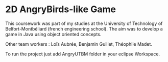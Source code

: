 2D AngryBirds-like Game
=======================

This coursework was part of my studies at the University of Technology of Belfort-Montbéliard (french engineering school).
The aim was to develop a game in Java using object oriented concepts.

Other team workers : Loïs Aubrée, Benjamin Guillet, Théophile Madet.

To run the project just add AngryUTBM folder in your eclipse Workspace.
